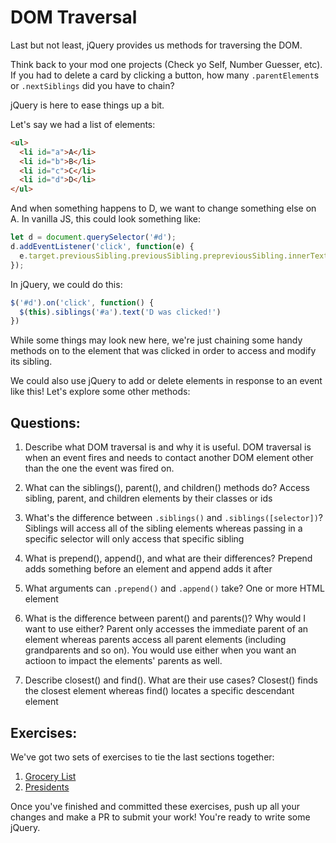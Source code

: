 # DOM Traversal

Last but not least, jQuery provides us methods for traversing the DOM.

Think back to your mod one projects (Check yo Self, Number Guesser, etc). If you had to delete a card by clicking a button, how many `.parentElement`s or `.nextSiblings` did you have to chain?

jQuery is here to ease things up a bit.

Let's say we had a list of elements:

```html
<ul>
  <li id="a">A</li>
  <li id="b">B</li>
  <li id="c">C</li>
  <li id="d">D</li>
</ul>
```

And when something happens to D, we want to change something else on A. In vanilla JS, this could look something like:

```JavaScript
let d = document.querySelector('#d');
d.addEventListener('click', function(e) {
  e.target.previousSibling.previousSibling.prepreviousSibling.innerText = "D was clicked!"
});
```

In jQuery, we could do this:

```JavaScript
$('#d').on('click', function() {
  $(this).siblings('#a').text('D was clicked!')
})
```

While some things may look new here, we're just chaining some handy methods on to the element that was clicked in order to access and modify its sibling.

We could also use jQuery to add or delete elements in response to an event like this! Let's explore some other methods:

## Questions:
1. Describe what DOM traversal is and why it is useful.
DOM traversal is when an event fires and needs to contact another DOM element other than the one the event was fired on.

2. What can the siblings(), parent(), and children() methods do?
Access sibling, parent, and children elements by their classes or ids

3. What's the difference between `.siblings()` and `.siblings([selector])`?
Siblings will access all of the sibling elements whereas passing in a specific selector will only access that specific sibling

4. What is prepend(), append(), and what are their differences?
Prepend adds something before an element and append adds it after

5. What arguments can `.prepend()` and `.append()` take?
One or more HTML element

6. What is the difference between parent() and parents()? Why would I want to use either?
Parent only accesses the immediate parent of an element whereas parents access all parent elements (including grandparents and so on). You would use either when you want an actioon to impact the elements' parents as well.

7. Describe closest() and find(). What are their use cases?
Closest() finds the closest element whereas find() locates a specific descendant element

## Exercises:
We've got two sets of exercises to tie the last sections together:

1. [Grocery List](./grocery-list)
2. [Presidents](./presidents)

Once you've finished and committed these exercises, push up all your changes and make a PR to submit your work! You're ready to write some jQuery.
